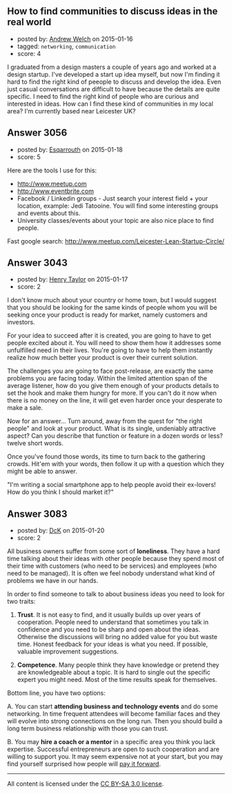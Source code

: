 ## How to find communities to discuss ideas in the real world

- posted by: [Andrew Welch](https://stackexchange.com/users/112525/andrew-welch) on 2015-01-16
- tagged: `networking`, `communication`
- score: 4

I graduated from a design masters a  couple of years ago and worked at a design startup. I've developed  a start up idea myself, but now I'm finding it hard to find the right kind of peeople to discuss and develop the idea. Even just casual conversations are difficult to have because the details are quite specific. I need to find the right kind of people who are curious and interested in ideas. How can I find these kind of communities in my local area? I'm currently based near Leicester UK?


## Answer 3056

- posted by: [Esqarrouth](https://stackexchange.com/users/3055586/esqarrouth) on 2015-01-18
- score: 5

Here are the tools I use for this:

 - http://www.meetup.com  
 - http://www.eventbrite.com  
 - Facebook / Linkedin groups - Just search your interest field + your location, example: Jedi Tatooine. You will find some interesting groups and events about this.  
 - University classes/events about your topic are also nice place to find people.

Fast google search: http://www.meetup.com/Leicester-Lean-Startup-Circle/


## Answer 3043

- posted by: [Henry Taylor](https://stackexchange.com/users/1734959/henry-taylor) on 2015-01-17
- score: 2

I don't know much about your country or home town, but I would suggest that you should be looking for the same kinds of people whom you will be seeking once your product is ready for market, namely customers and investors. 

For your idea to succeed after it is created, you are going to have to get people excited about it.  You will need to show them how it addresses some unfulfilled need in their lives.    You're going to have to help them instantly realize how much better your product is over their current solution.

The challenges you are going to face post-release, are exactly the same problems you are facing today.  Within the limited attention span of the average listener, how do you give them enough of your products details to set the hook and make them hungry for more.  If you can't do it now when there is no money on the line, it will get even harder once your desperate to make a sale.

Now for an answer...  Turn around, away from the quest for "the right people" and look at your product.  What is its single, undeniably attractive aspect?  Can you describe that function or feature in a dozen words or less?  twelve short words.  

Once you've found those words, its time to turn back to the gathering crowds.  Hit'em with your words, then follow it up with a question which they might be able to answer.

"I'm writing a social smartphone app to help people avoid their ex-lovers!  How do you think I should market it?"




## Answer 3083

- posted by: [DcK](https://stackexchange.com/users/5583155/dck) on 2015-01-20
- score: 2

<p>All business owners suffer from some sort of <strong>loneliness</strong>. They have a hard time talking about their ideas with other people because they spend most of their time with customers (who need to be services) and employees (who need to be managed). It is often we feel nobody understand what kind of problems we have in our hands.</p>

<p>In order to find someone to talk to about business ideas you need to look for two traits: </p>

<ol>
<li><p><strong>Trust</strong>. It is not easy to find, and it usually builds up over years of cooperation. People need to understand that sometimes you talk in confidence and you need to be sharp and open about the ideas. Otherwise the discussions will bring no added value for you but waste time. Honest feedback for your ideas is what you need. If possible, valuable improvement suggestions. </p></li>
<li><p><strong>Competence</strong>. Many people think they have knowledge or pretend they are knowledgeable  about a topic. It is hard to single out the specific expert you might need. Most of the time results speak for themselves. </p></li>
</ol>

<p>Bottom line, you have two options:</p>

<p>A.  You can start <strong>attending business and technology events</strong> and do some networking. In time frequent attendees will become familiar faces and they will evolve into strong connections on the long run. Then you should build a long term business relationship with those you can trust.</p>

<p>B. You may <strong>hire a coach or a mentor</strong> in a specific area you think you lack expertise. Successful entrepreneurs are open to such cooperation and are willing to support you. It may seem expensive not at your start, but you may find yourself surprised how people will <a href="http://en.wikipedia.org/wiki/Pay_it_forward" rel="nofollow">pay it forward</a>.</p>




---

All content is licensed under the [CC BY-SA 3.0 license](https://creativecommons.org/licenses/by-sa/3.0/).
